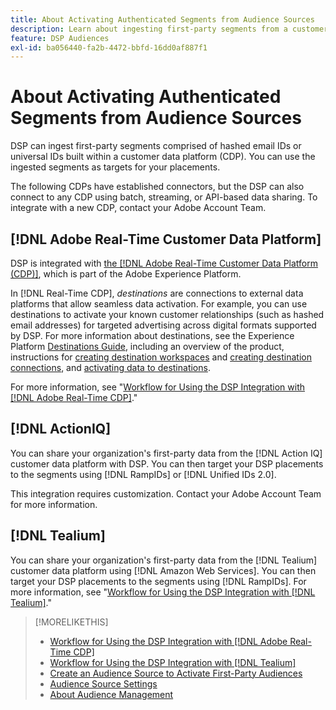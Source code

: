 ```yaml
---
title: About Activating Authenticated Segments from Audience Sources
description: Learn about ingesting first-party segments from a customer data platform.
feature: DSP Audiences
exl-id: ba056440-fa2b-4472-bbfd-16dd0af887f1
---
```

# About Activating Authenticated Segments from Audience Sources

DSP can ingest first-party segments comprised of hashed email IDs or universal IDs built within a customer data platform (CDP). You can use the ingested segments as targets for your placements. 

The following CDPs have established connectors, but the DSP can also connect to any CDP using batch, streaming, or API-based data sharing. To integrate with a new CDP, contact your Adobe Account Team. 

## [!DNL Adobe Real-Time Customer Data Platform]

DSP is integrated with [the [!DNL Adobe Real-Time Customer Data Platform (CDP)]](https://experienceleague.adobe.com/docs/experience-platform/rtcdp/overview.html), which is part of the Adobe Experience Platform.

In [!DNL Real-Time CDP], *destinations* are connections to external data platforms that allow seamless data activation. For example, you can use destinations to activate your known customer relationships (such as hashed email addresses) for targeted advertising across digital formats supported by DSP. For more information about destinations, see the Experience Platform [Destinations Guide](https://experienceleague.adobe.com/docs/experience-platform/destinations/home.html), including an overview of the product, instructions for [creating destination workspaces](https://experienceleague.adobe.com/docs/experience-platform/destinations/ui/destinations-workspace.html) and [creating destination connections](https://experienceleague.adobe.com/docs/experience-platform/destinations/ui/connect-destination.html), and [activating data to destinations](https://experienceleague.adobe.com/docs/experience-platform/destinations/ui/activate/activate-segment-streaming-destinations.html).

For more information, see "[Workflow for Using the DSP Integration with [!DNL Adobe Real-Time CDP]](/help/dsp/audiences/sources/source-adobe-rtcdp.md)."

## [!DNL ActionIQ]

You can share your organization's first-party data from the [!DNL Action IQ] customer data platform with DSP. You can then target your DSP placements to the segments using [!DNL RampIDs] or [!DNL Unified IDs 2.0].

This integration requires customization. Contact your Adobe Account Team for more information.

## [!DNL Tealium]

You can share your organization's first-party data from the [!DNL Tealium] customer data platform using [!DNL Amazon Web Services]. You can then target your DSP placements to the segments using [!DNL RampIDs]. For more information, see "[Workflow for Using the DSP Integration with [!DNL Tealium]](/help/dsp/audiences/sources/source-tealium.md)."

>[!MORELIKETHIS]
>
>* [Workflow for Using the DSP Integration with [!DNL Adobe Real-Time CDP]](/help/dsp/audiences/sources/source-adobe-rtcdp.md)
>* [Workflow for Using the DSP Integration with [!DNL Tealium]](/help/dsp/audiences/sources/source-tealium.md)
>* [Create an Audience Source to Activate First-Party Audiences](source-create.md)
>* [Audience Source Settings](source-settings.md)
>* [About Audience Management](/help/dsp/audiences/audience-about.md)

<!--
>* [Workflow for Using the DSP Integration with [!DNL ActionIQ]](/help/dsp/audiences/sources/source-actioniq.md)
-->
